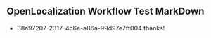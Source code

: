 ## OpenLocalization Workflow Test MarkDown
* 38a97207-2317-4c6e-a86a-99d97e7ff004 thanks!

<!--HONumber=Aug16_HO4-->


